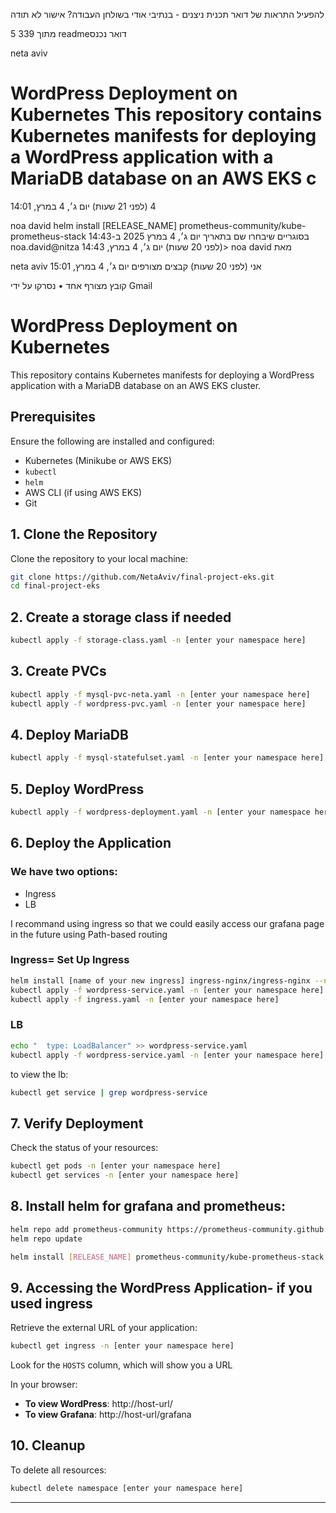 להפעיל התראות של דואר תכנית ניצנים - בנתיבי אודי בשולחן העבודה?
   אישור  לא תודה

5 מתוך 339
readme‏
דואר נכנס

neta aviv
# WordPress Deployment on Kubernetes This repository contains Kubernetes manifests for deploying a WordPress application with a MariaDB database on an AWS EKS c
יום ג׳, 4 במרץ, 14:01 ‎(לפני 21 שעות)‎
4

noa david
helm install [RELEASE_NAME] prometheus-community/kube-prometheus-stack בסוגריים שיבחרו שם ‫בתאריך יום ג׳, 4 במרץ 2025 ב-14:43 מאת ‪noa david‬‏ <‪noa.david@nitza
יום ג׳, 4 במרץ, 14:43 ‎(לפני 20 שעות)‎

neta aviv
קבצים מצורפים
יום ג׳, 4 במרץ, 15:01 ‎(לפני 20 שעות)‎
אני


 קובץ מצורף אחד
  •  נסרקו על ידי Gmail
# WordPress Deployment on Kubernetes

This repository contains Kubernetes manifests for deploying a WordPress application with a MariaDB database on an AWS EKS cluster.

## Prerequisites
Ensure the following are installed and configured:
- Kubernetes (Minikube or AWS EKS)
- `kubectl`
- `helm`
- AWS CLI (if using AWS EKS)
- Git


## 1. Clone the Repository
Clone the repository to your local machine:

```bash
git clone https://github.com/NetaAviv/final-project-eks.git
cd final-project-eks
```


## 2. Create a storage class if needed

```bash
kubectl apply -f storage-class.yaml -n [enter your namespace here]
```


## 3. Create PVCs

```bash
kubectl apply -f mysql-pvc-neta.yaml -n [enter your namespace here]
kubectl apply -f wordpress-pvc.yaml -n [enter your namespace here]
```


## 4. Deploy MariaDB



```bash
kubectl apply -f mysql-statefulset.yaml -n [enter your namespace here]
```



## 5. Deploy WordPress



```bash
kubectl apply -f wordpress-deployment.yaml -n [enter your namespace here]
```


## 6. Deploy the Application

### We have two options:
 - Ingress
 - LB

I recommand using ingress so that we could easily access our grafana page in the future using Path-based routing


### Ingress= Set Up Ingress
```bash
helm install [name of your new ingress] ingress-nginx/ingress-nginx --namespace [enter your namespace here] --set controller.ingressClassResource.name=[name your ingress class] -f values.yaml
kubectl apply -f wordpress-service.yaml -n [enter your namespace here]
kubectl apply -f ingress.yaml -n [enter your namespace here]
```
### LB
```bash
echo "  type: LoadBalancer" >> wordpress-service.yaml
kubectl apply -f wordpress-service.yaml -n [enter your namespace here]
```
to view the lb: 
```bash
kubectl get service | grep wordpress-service
```


## 7. Verify Deployment


Check the status of your resources:

```bash
kubectl get pods -n [enter your namespace here]
kubectl get services -n [enter your namespace here]
```


## 8. Install helm for grafana and prometheus:


```bash
helm repo add prometheus-community https://prometheus-community.github.io/helm-charts
helm repo update
```
```bash
helm install [RELEASE_NAME] prometheus-community/kube-prometheus-stack
```


## 9. Accessing the WordPress Application- if you used ingress

Retrieve the external URL of your application:

```bash
kubectl get ingress -n [enter your namespace here]
```

Look for the `HOSTS` column, which will show you a URL

In your browser:

- **To view WordPress**: http://host-url/
- **To view Grafana**: http://host-url/grafana



## 10. Cleanup
To delete all resources:

```bash
kubectl delete namespace [enter your namespace here]
```

---
